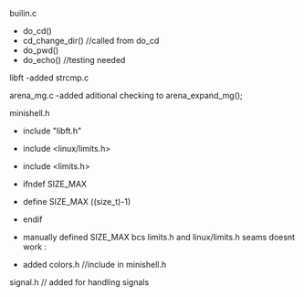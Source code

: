 builin.c
- do_cd()
- cd_change_dir() //called from do_cd
- do_pwd()
- do_echo() //testing needed

libft
-added strcmp.c

arena_mg.c
-added aditional checking to arena_expand_mg();

minishell.h
-  include "libft.h"
-  include <linux/limits.h>
-  include <limits.h>

-  ifndef SIZE_MAX
-  define SIZE_MAX ((size_t)-1)
-  endif

- manually defined SIZE_MAX bcs limits.h and    linux/limits.h seams doesnt work : 

- added colors.h //include in minishell.h

signal.h // added for handling signals